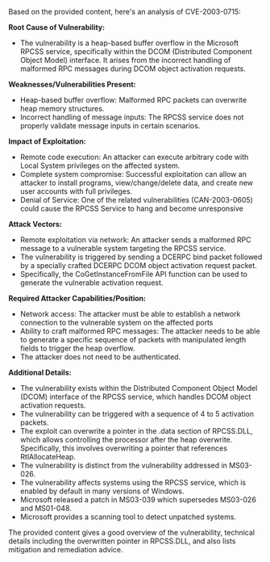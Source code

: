 Based on the provided content, here's an analysis of CVE-2003-0715:

**Root Cause of Vulnerability:**
- The vulnerability is a heap-based buffer overflow in the Microsoft RPCSS service, specifically within the DCOM (Distributed Component Object Model) interface. It arises from the incorrect handling of malformed RPC messages during DCOM object activation requests.

**Weaknesses/Vulnerabilities Present:**
- Heap-based buffer overflow: Malformed RPC packets can overwrite heap memory structures.
- Incorrect handling of message inputs: The RPCSS service does not properly validate message inputs in certain scenarios.

**Impact of Exploitation:**
- Remote code execution: An attacker can execute arbitrary code with Local System privileges on the affected system.
- Complete system compromise: Successful exploitation can allow an attacker to install programs, view/change/delete data, and create new user accounts with full privileges.
- Denial of Service: One of the related vulnerabilities (CAN-2003-0605) could cause the RPCSS Service to hang and become unresponsive

**Attack Vectors:**
- Remote exploitation via network: An attacker sends a malformed RPC message to a vulnerable system targeting the RPCSS service.
- The vulnerability is triggered by sending a DCERPC bind packet followed by a specially crafted DCERPC DCOM object activation request packet.
- Specifically, the CoGetInstanceFromFile API function can be used to generate the vulnerable activation request.

**Required Attacker Capabilities/Position:**
- Network access: The attacker must be able to establish a network connection to the vulnerable system on the affected ports
- Ability to craft malformed RPC messages: The attacker needs to be able to generate a specific sequence of packets with manipulated length fields to trigger the heap overflow.
- The attacker does not need to be authenticated.

**Additional Details:**
- The vulnerability exists within the Distributed Component Object Model (DCOM) interface of the RPCSS service, which handles DCOM object activation requests.
- The vulnerability can be triggered with a sequence of 4 to 5 activation packets.
- The exploit can overwrite a pointer in the .data section of RPCSS.DLL, which allows controlling the processor after the heap overwrite. Specifically, this involves overwriting a pointer that references RtlAllocateHeap.
- The vulnerability is distinct from the vulnerability addressed in MS03-026.
- The vulnerability affects systems using the RPCSS service, which is enabled by default in many versions of Windows.
- Microsoft released a patch in MS03-039 which supersedes MS03-026 and MS01-048.
- Microsoft provides a scanning tool to detect unpatched systems.

The provided content gives a good overview of the vulnerability, technical details including the overwritten pointer in RPCSS.DLL, and also lists mitigation and remediation advice.